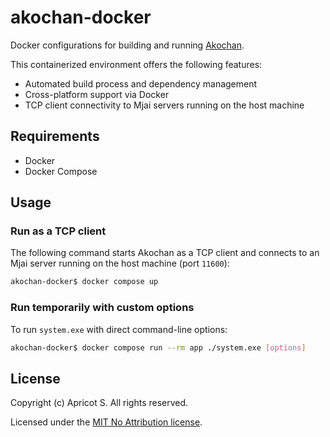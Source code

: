 # akochan-docker

Docker configurations for building and running [Akochan](https://github.com/critter-mj/akochan).

This containerized environment offers the following features:

- Automated build process and dependency management
- Cross-platform support via Docker
- TCP client connectivity to Mjai servers running on the host machine

## Requirements

- Docker
- Docker Compose

## Usage

### Run as a TCP client

The following command starts Akochan as a TCP client and connects to an Mjai server running on the host machine (port `11600`):

```sh
akochan-docker$ docker compose up
```

### Run temporarily with custom options

To run `system.exe` with direct command-line options:

```sh
akochan-docker$ docker compose run --rm app ./system.exe [options]
```

## License

Copyright (c) Apricot S. All rights reserved.

Licensed under the [MIT No Attribution license](LICENSE).
